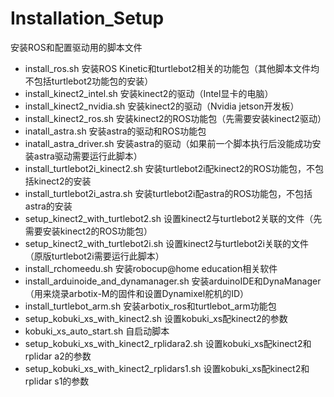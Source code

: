 # Installation_Setup
安装ROS和配置驱动用的脚本文件
* install_ros.sh 安装ROS Kinetic和turtlebot2相关的功能包（其他脚本文件均不包括turtlebot2功能包的安装）
* install_kinect2_intel.sh 安装kinect2的驱动（Intel显卡的电脑）
* install_kinect2_nvidia.sh 安装kinect2的驱动（Nvidia jetson开发板）
* install_kinect2_ros.sh 安装kinect2的ROS功能包（先需要安装kinect2驱动）
* inatall_astra.sh 安装astra的驱动和ROS功能包
* inatall_astra_driver.sh 安装astra的驱动（如果前一个脚本执行后没能成功安装astra驱动需要运行此脚本）
* install_turtlebot2i_kinect2.sh 安装turtlebot2i配kinect2的ROS功能包，不包括kinect2的安装
* install_turtlebot2i_astra.sh 安装turtlebot2i配astra的ROS功能包，不包括astra的安装
* setup_kinect2_with_turtlebot2.sh 设置kinect2与turtlebot2关联的文件（先需要安装kinect2的ROS功能包）
* setup_kinect2_with_turtlebot2i.sh 设置kinect2与turtlebot2i关联的文件（原版turtlebot2i需要运行此脚本）
* install_rchomeedu.sh 安装robocup@home education相关软件
* install_arduinoide_and_dynamanager.sh 安装arduinoIDE和DynaManager（用来烧录arbotix-M的固件和设置Dynamixel舵机的ID）
* install_turtlebot_arm.sh 安装arbotix_ros和turtlebot_arm功能包
* setup_kobuki_xs_with_kinect2.sh 设置kobuki_xs配kinect2的参数
* kobuki_xs_auto_start.sh 自启动脚本
* setup_kobuki_xs_with_kinect2_rplidara2.sh 设置kobuki_xs配kinect2和rplidar a2的参数
* setup_kobuki_xs_with_kinect2_rplidars1.sh 设置kobuki_xs配kinect2和rplidar s1的参数
